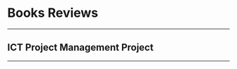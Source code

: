 # Books Reviews
--------------------------------
## ICT Project Management Project
--------------------------------